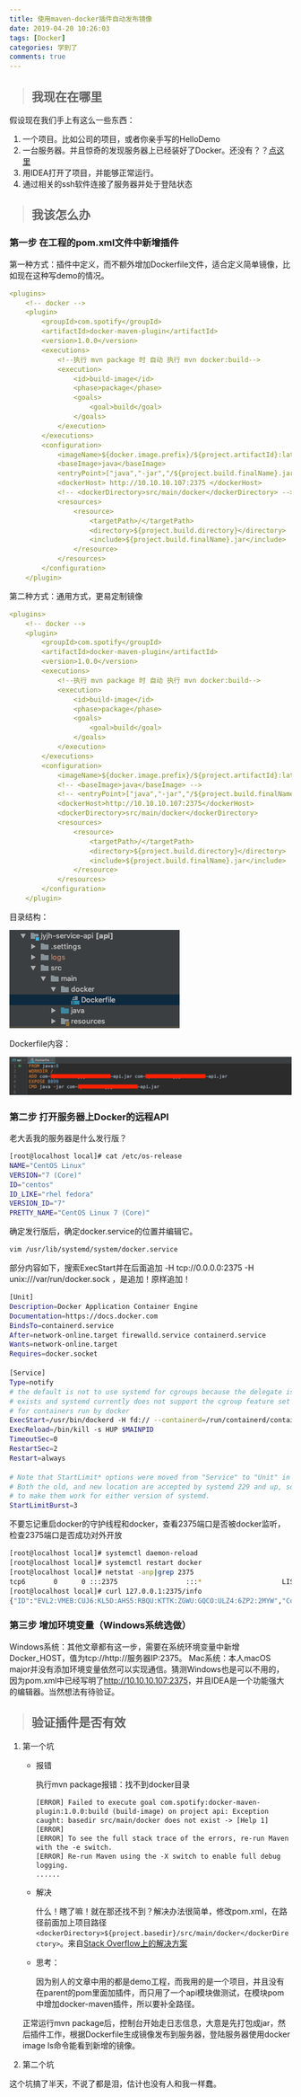 ```yaml
---
title: 使用maven-docker插件自动发布镜像
date: 2019-04-20 10:26:03
tags: [Docker]
categories: 学到了
comments: true
---
```


> ## 我现在在哪里

假设现在我们手上有这么一些东西：

1. 一个项目。比如公司的项目，或者你亲手写的HelloDemo
2. 一台服务器。并且惊奇的发现服务器上已经装好了Docker。还没有？？[点这里]()
3. 用IDEA打开了项目，并能够正常运行。
4. 通过相关的ssh软件连接了服务器并处于登陆状态

<!--more-->

> ## 我该怎么办

### 第一步 在工程的pom.xml文件中新增插件

第一种方式：插件中定义，而不额外增加Dockerfile文件，适合定义简单镜像，比如现在这种写demo的情况。

``` Yaml
<plugins>
    <!-- docker -->
    <plugin>
        <groupId>com.spotify</groupId>
        <artifactId>docker-maven-plugin</artifactId>
        <version>1.0.0</version>
        <executions>
            <!--执行 mvn package 时 自动 执行 mvn docker:build-->
            <execution>
                <id>build-image</id>
                <phase>package</phase>
                <goals>
                    <goal>build</goal>
                </goals>
            </execution>
        </executions>
        <configuration>
            <imageName>${docker.image.prefix}/${project.artifactId}:latest</imageName>
            <baseImage>java</baseImage>
            <entryPoint>["java","-jar","/${project.build.finalName}.jar}"]</entryPoint>
            <dockerHost> http://10.10.10.107:2375 </dockerHost>
            <!-- <dockerDirectory>src/main/docker</dockerDirectory> -->
            <resources>
                <resource>
                    <targetPath>/</targetPath>
                    <directory>${project.build.directory}</directory>
                    <include>${project.build.finalName}.jar</include>
                </resource>
            </resources>
        </configuration>
    </plugin>
```

第二种方式：通用方式，更易定制镜像

``` Yaml
<plugins>
    <!-- docker -->
    <plugin>
        <groupId>com.spotify</groupId>
        <artifactId>docker-maven-plugin</artifactId>
        <version>1.0.0</version>
        <executions>
            <!--执行 mvn package 时 自动 执行 mvn docker:build-->
            <execution>
                <id>build-image</id>
                <phase>package</phase>
                <goals>
                    <goal>build</goal>
                </goals>
            </execution>
        </executions>
        <configuration>
            <imageName>${docker.image.prefix}/${project.artifactId}:latest</imageName>
            <!-- <baseImage>java</baseImage> -->
            <!-- <entryPoint>["java","-jar","/${project.build.finalName}.jar}"]</entryPoint> -->
            <dockerHost>http://10.10.10.107:2375</dockerHost>
            <dockerDirectory>src/main/docker</dockerDirectory>
            <resources>
                <resource>
                    <targetPath>/</targetPath>
                    <directory>${project.build.directory}</directory>
                    <include>${project.build.finalName}.jar</include>
                </resource>
            </resources>
        </configuration>
    </plugin>
```

目录结构：

![添加了docker文件夹的目录结构](maven-docker/目录结构.png)

Dockerfile内容：

![Dockerfile内容](maven-docker/Dockerfile内容.png)

### 第二步 打开服务器上Docker的远程API

老大丢我的服务器是什么发行版？

``` bash
[root@localhost local]# cat /etc/os-release
NAME="CentOS Linux"
VERSION="7 (Core)"
ID="centos"
ID_LIKE="rhel fedora"
VERSION_ID="7"
PRETTY_NAME="CentOS Linux 7 (Core)"
```

确定发行版后，确定docker.service的位置并编辑它。

``` bash
vim /usr/lib/systemd/system/docker.service
```

部分内容如下，搜索ExecStart并在后面追加 -H tcp://0.0.0.0:2375 -H unix:///var/run/docker.sock ，是追加！原样追加！

``` bash
[Unit]
Description=Docker Application Container Engine
Documentation=https://docs.docker.com
BindsTo=containerd.service
After=network-online.target firewalld.service containerd.service
Wants=network-online.target
Requires=docker.socket

[Service]
Type=notify
# the default is not to use systemd for cgroups because the delegate issues still
# exists and systemd currently does not support the cgroup feature set required
# for containers run by docker
ExecStart=/usr/bin/dockerd -H fd:// --containerd=/run/containerd/containerd.sock -H tcp://0.0.0.0:2375 -H unix:///var/run/docker.sock
ExecReload=/bin/kill -s HUP $MAINPID
TimeoutSec=0
RestartSec=2
Restart=always

# Note that StartLimit* options were moved from "Service" to "Unit" in systemd 229.
# Both the old, and new location are accepted by systemd 229 and up, so using the old location
# to make them work for either version of systemd.
StartLimitBurst=3
```

不要忘记重启docker的守护线程和docker，查看2375端口是否被docker监听，检查2375端口是否成功对外开放

``` bash
[root@localhost local]# systemctl daemon-reload
[root@localhost local]# systemctl restart docker
[root@localhost local]# netstat -anp|grep 2375
tcp6       0      0 :::2375                 :::*                    LISTEN      9151/dockerd
[root@localhost local]# curl 127.0.0.1:2375/info
{"ID":"EVL2:VMEB:CUJ6:KL5D:AHS5:RBQU:KTTK:ZGWU:GQCO:ULZ4:6ZP2:2MYW","Containers":0,"ContainersRunning":0,"ContainersPaused":0,"ContainersStopped":0,"Images":0,"Driver":"overlay2","DriverStatus":[["Backing Filesystem","xfs"],["Supports d_type","true"],["Native Overlay Diff","true"]],"SystemStatus":null,"Plugins":{"Volume":["local"],"Network":["bridge","host","macvlan","null","overlay"],"Authorization":null,"Log":["awslogs","fluentd","gcplogs","gelf","journald","json-file","local","logentries","splunk","syslog"]},"MemoryLimit":true,"SwapLimit":true,"KernelMemory":true,"CpuCfsPeriod":true,"CpuCfsQuota":true......
```

### 第三步 增加环境变量（Windows系统选做）

Windows系统：其他文章都有这一步，需要在系统环境变量中新增Docker_HOST，值为tcp://http://服务器IP:2375。
Mac系统：本人macOS major并没有添加环境变量依然可以实现通信。猜测Windows也是可以不用的，因为pom.xml中已经写明了<dockerHost>http://10.10.10.107:2375</dockerHost>，并且IDEA是一个功能强大的编辑器。当然想法有待验证。

> ## 验证插件是否有效

1. 第一个坑

   * 报错

        执行mvn package报错：找不到docker目录

        ``` plain
        [ERROR] Failed to execute goal com.spotify:docker-maven-plugin:1.0.0:build (build-image) on project api: Exception caught: basedir src/main/docker does not exist -> [Help 1]
        [ERROR] 
        [ERROR] To see the full stack trace of the errors, re-run Maven with the -e switch.
        [ERROR] Re-run Maven using the -X switch to enable full debug logging.
        ......
        ```

   * 解决

        什么！瞎了嘛！就在那还找不到？解决办法很简单，修改pom.xml，在路径前面加上项目路径`<dockerDirectory>${project.basedir}/src/main/docker</dockerDirectory>`。来自[Stack Overflow上的解决方案](https://stackoverflow.com/questions/47308102/failed-to-execute-goal-com-spotifydocker-maven-plugin1-0-0build-exception-cau)

   * 思考：

        因为别人的文章中用的都是demo工程，而我用的是一个项目，并且没有在parent的pom里面加插件，而只用了一个api模块做测试，在模块pom中增加docker-maven插件，所以要补全路径。

    正常运行mvn package后，控制台开始走日志信息，大意是先打包成jar，然后插件工作，根据Dockerfile生成镜像发布到服务器，登陆服务器使用docker image ls命令能看到新增的镜像。

2. 第二个坑

这个坑搞了半天，不说了都是泪，估计也没有人和我一样蠢。